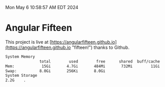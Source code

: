 Mon May  6 10:58:57 AM EDT 2024

# Angular Fifteen


This project is live at [https://angularfifteen.github.io](https://angularfifteen.github.io "fifteen!") thanks to Github.

```bash
System Memory
               total        used        free      shared  buff/cache   available
Mem:            15Gi       4.7Gi       484Mi       732Mi        11Gi        10Gi
Swap:          8.0Gi       256Ki       8.0Gi
System Storage
2.2G	.

